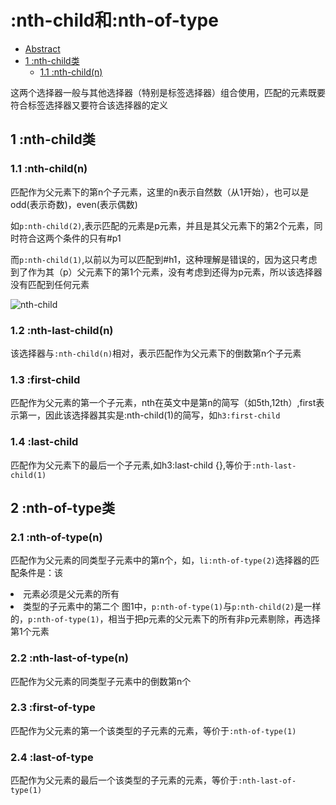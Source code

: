 # :nth-child和:nth-of-type

- [Abstract](#abstract)
- [1 :nth-child类](#1-:nth-child类)
  - [1.1 :nth-child(n)](#1.1-:nth-child(n))

这两个选择器一般与其他选择器（特别是标签选择器）组合使用，匹配的元素既要符合标签选择器又要符合该选择器的定义

## 1 :nth-child类



### 1.1 :nth-child(n)

匹配作为父元素下的第n个子元素，这里的n表示自然数（从1开始），也可以是odd(表示奇数)，even(表示偶数)

如`p:nth-child(2)`,表示匹配的元素是p元素，并且是其父元素下的第2个元素，同时符合这两个条件的只有#p1

而`p:nth-child(1)`,以前以为可以匹配到#h1，这种理解是错误的，因为这只考虑到了作为其（p）父元素下的第1个元素，没有考虑到还得为p元素，所以该选择器没有匹配到任何元素

![nth-child](https://github.com/stormzhangbx/front-end-note/blob/master/css/image/nth-child.png "图1")

### 1.2 :nth-last-child(n)

该选择器与`:nth-child(n)`相对，表示匹配作为父元素下的倒数第n个子元素

### 1.3 :first-child

匹配作为父元素的第一个子元素，nth在英文中是第n的简写（如5th,12th）,first表示第一，因此该选择器其实是:nth-child(1)的简写，如`h3:first-child`

### 1.4 :last-child

匹配作为父元素下的最后一个子元素,如h3:last-child {},等价于`:nth-last-child(1)`

## 2 :nth-of-type类

### 2.1 :nth-of-type(n)

匹配作为父元素的同类型子元素中的第n个，如，`li:nth-of-type(2)`选择器的匹配条件是：该<li>元素必须是父元素的所有<li>类型的子元素中的第二个
图1中，`p:nth-of-type(1)`与`p:nth-child(2)`是一样的，`p:nth-of-type(1)`，相当于把p元素的父元素下的所有非p元素剔除，再选择第1个元素

### 2.2 :nth-last-of-type(n)

匹配作为父元素的同类型子元素中的倒数第n个

### 2.3 :first-of-type

匹配作为父元素的第一个该类型的子元素的元素，等价于`:nth-of-type(1)`

### 2.4 :last-of-type

匹配作为父元素的最后一个该类型的子元素的元素，等价于`:nth-last-of-type(1)`
